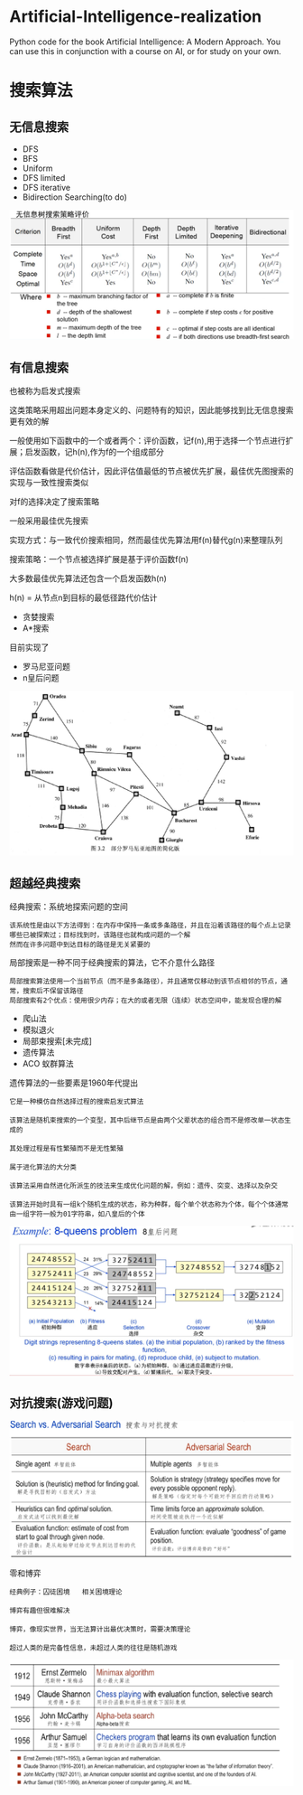 # Artificial-Intelligence-realization
Python code for the book Artificial Intelligence: A Modern Approach. You can use this in conjunction with a course on AI, or for study on your own. 

# 搜索算法

## 无信息搜索

- DFS
- BFS
- Uniform 
- DFS limited
- DFS iterative
- Bidirection Searching(to do)

![八皇后问题](./photo/2.png)


## 有信息搜索


也被称为启发式搜索

这类策略采用超出问题本身定义的、问题特有的知识，因此能够找到比无信息搜索更有效的解

一般使用如下函数中的一个或者两个：评价函数，记f(n),用于选择一个节点进行扩展；启发函数，记h(n),作为f的一个组成部分

评估函数看做是代价估计，因此评估值最低的节点被优先扩展，最佳优先图搜索的实现与一致性搜索类似

对f的选择决定了搜索策略

一般采用最佳优先搜索

实现方式：与一致代价搜索相同，然而最佳优先算法用f(n)替代g(n)来整理队列

搜索策略：一个节点被选择扩展是基于评价函数f(n)

大多数最佳优先算法还包含一个启发函数h(n)

h(n) = 从节点n到目标的最低径路代价估计

- 贪婪搜索
- A*搜索


目前实现了
 - 罗马尼亚问题
 - n皇后问题

![八皇后问题](./photo/1.png)

## 超越经典搜索

经典搜索：系统地探索问题的空间

    该系统性是由以下方法得到：在内存中保持一条或多条路径，并且在沿着该路径的每个点上记录哪些已被探索过；目标找到时，该路径也就构成问题的一个解
    然而在许多问题中到达目标的路径是无关紧要的
局部搜索是一种不同于经典搜索的算法，它不介意什么路径

    局部搜索算法使用一个当前节点（而不是多条路径），并且通常仅移动到该节点相邻的节点，通常，搜索后不保留该路径
    局部搜索有2个优点：使用很少内存；在大的或者无限（连续）状态空间中，能发现合理的解
    
- 爬山法
- 模拟退火
- 局部束搜索[未完成]
- 遗传算法
- ACO 蚁群算法

遗传算法的一些要素是1960年代提出

    它是一种模仿自然选择过程的搜索启发式算法
    
    该算法是随机束搜索的一个变型，其中后继节点是由两个父辈状态的组合而不是修改单一状态生成的
    
    其处理过程是有性繁殖而不是无性繁殖
    
    属于进化算法的大分类
    
    该算法采用自然进化所派生的技法来生成优化问题的解，例如：遗传、突变、选择以及杂交
    
    该算法开始时具有一组k个随机生成的状态，称为种群，每个单个状态称为个体，每个个体通常由一组字符一般为01字符串，如八皇后的个体
    
![八皇后问题](./photo/3.png)

## 对抗搜索(游戏问题)

![八皇后问题](./photo/4.png)

零和博弈

    经典例子：囚徒困境   相关困境理论
    
    博弈有趣但很难解决
    
    博弈，像现实世界，当无法算计出最优决策时，需要决策理论
    
    超过人类的是完备性信息，未超过人类的往往是随机游戏

![八皇后问题](./photo/5.png)